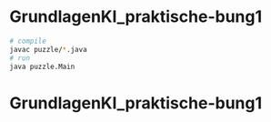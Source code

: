 # GrundlagenKI_praktische-bung1

```bash
# compile
javac puzzle/*.java
# run
java puzzle.Main
```
# GrundlagenKI_praktische-bung1
